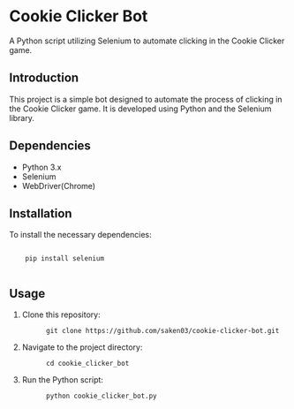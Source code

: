 <!DOCTYPE html>
<html lang="en">
<head>
  <meta charset="UTF-8">
  <meta name="viewport" content="width=device-width, initial-scale=1.0">
</head>
<body>
  <h1>Cookie Clicker Bot</h1>
  <p>A Python script utilizing Selenium to automate clicking in the Cookie Clicker game.</p>

  <h2>Introduction</h2>
  <p>This project is a simple bot designed to automate the process of clicking in the Cookie Clicker game. It is developed using Python and the Selenium library.</p>

  <h2>Dependencies</h2>
  <ul>
    <li>Python 3.x</li>
    <li>Selenium</li>
    <li>WebDriver(Chrome)</li>
  </ul>

  <h2>Installation</h2>
  <p>To install the necessary dependencies:</p>
  <code>
    pip install selenium
  </code>

  <h2>Usage</h2>
  <ol>
    <li>Clone this repository:</li>
    <code>
      git clone https://github.com/saken03/cookie-clicker-bot.git
    </code>
    <li>Navigate to the project directory:</li>
    <code>
      cd cookie_clicker_bot
    </code>
    <li>Run the Python script:</li>
    <code>
      python cookie_clicker_bot.py
    </code>
  </ol>
</body>
</html>

